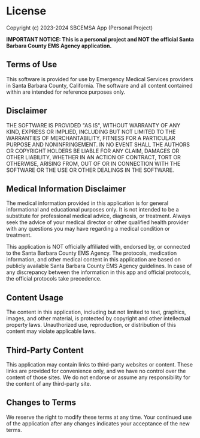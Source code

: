 # License

Copyright (c) 2023-2024 SBCEMSA App (Personal Project)

**IMPORTANT NOTICE: This is a personal project and NOT the official Santa Barbara County EMS Agency application.**

## Terms of Use

This software is provided for use by Emergency Medical Services providers in Santa Barbara County, California. The software and all content contained within are intended for reference purposes only.

## Disclaimer

THE SOFTWARE IS PROVIDED "AS IS", WITHOUT WARRANTY OF ANY KIND, EXPRESS OR IMPLIED, INCLUDING BUT NOT LIMITED TO THE WARRANTIES OF MERCHANTABILITY, FITNESS FOR A PARTICULAR PURPOSE AND NONINFRINGEMENT. IN NO EVENT SHALL THE AUTHORS OR COPYRIGHT HOLDERS BE LIABLE FOR ANY CLAIM, DAMAGES OR OTHER LIABILITY, WHETHER IN AN ACTION OF CONTRACT, TORT OR OTHERWISE, ARISING FROM, OUT OF OR IN CONNECTION WITH THE SOFTWARE OR THE USE OR OTHER DEALINGS IN THE SOFTWARE.

## Medical Information Disclaimer

The medical information provided in this application is for general informational and educational purposes only. It is not intended to be a substitute for professional medical advice, diagnosis, or treatment. Always seek the advice of your medical director or other qualified health provider with any questions you may have regarding a medical condition or treatment.

This application is NOT officially affiliated with, endorsed by, or connected to the Santa Barbara County EMS Agency. The protocols, medication information, and other medical content in this application are based on publicly available Santa Barbara County EMS Agency guidelines. In case of any discrepancy between the information in this app and official protocols, the official protocols take precedence.

## Content Usage

The content in this application, including but not limited to text, graphics, images, and other material, is protected by copyright and other intellectual property laws. Unauthorized use, reproduction, or distribution of this content may violate applicable laws.

## Third-Party Content

This application may contain links to third-party websites or content. These links are provided for convenience only, and we have no control over the content of those sites. We do not endorse or assume any responsibility for the content of any third-party site.

## Changes to Terms

We reserve the right to modify these terms at any time. Your continued use of the application after any changes indicates your acceptance of the new terms.
